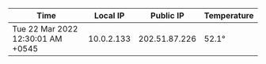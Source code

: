 | Time     | Local IP | Public IP | Temperature |
| ----------- | ----------- | ----------- | ----------- |
| Tue 22 Mar 2022 12:30:01 AM +0545      | 10.0.2.133     | 202.51.87.226  | 52.1° |
